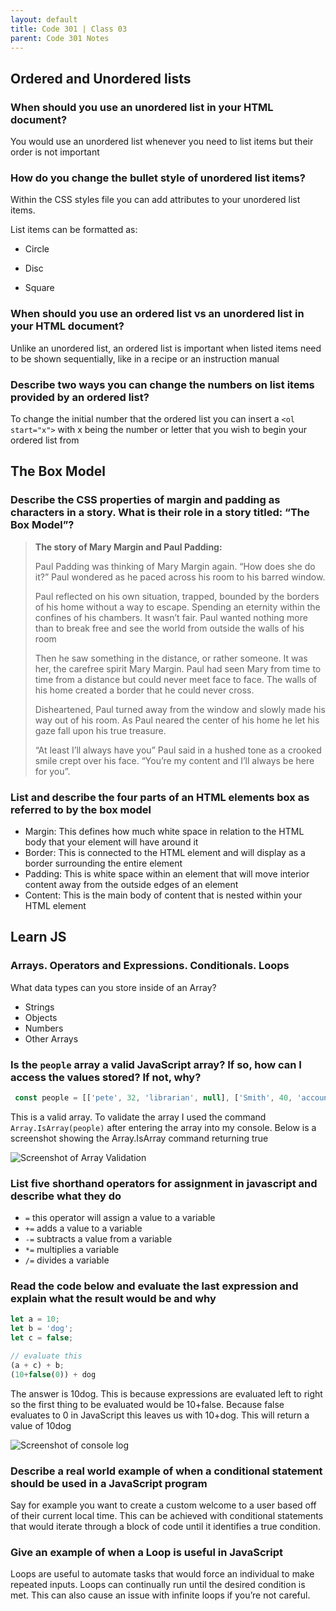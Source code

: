```yaml
---
layout: default
title: Code 301 | Class 03
parent: Code 301 Notes
---
```


## Ordered and Unordered lists

### When should you use an unordered list in your HTML document?

You would use an unordered list whenever you need to list items but their order is not important

### How do you change the bullet style of unordered list items?

Within the CSS styles file you can add attributes to your unordered list items.

List items can be formatted as:

* Circle

* Disc

* Square

### When should you use an ordered list vs an unordered list in your HTML document?

Unlike an unordered list, an ordered list is important when listed items need to be shown sequentially, like in a recipe or an instruction manual

### Describe two ways you can change the numbers on list items provided by an ordered list?

To change the initial number that the ordered list you can insert a `<ol start="x">` with x being the number or letter that you wish to begin your ordered list from

## The Box Model

### Describe the CSS properties of margin and padding as characters in a story. What is their role in a story titled: “The Box Model”?

> **The story of Mary Margin and Paul Padding:**  
>
> Paul Padding was thinking of Mary Margin again. “How does she do it?” Paul wondered as he paced across his room to his barred window.
>
> Paul reflected on his own situation, trapped, bounded by the borders of his home without a way to escape. Spending an eternity within the confines of his chambers. It wasn’t fair. Paul wanted nothing more than to break free and see the world from outside the walls of his room
>
> Then he saw something in the distance, or rather someone. It was her, the carefree spirit Mary Margin. Paul had seen Mary from time to time from a distance but could never meet face to face. The walls of his home created a border that he could never cross.
>
> Disheartened, Paul turned away from the window and slowly made his way out of his room. As Paul neared the center of his home he let his gaze fall upon his true treasure.
>
> “At least I’ll always have you” Paul said in a hushed tone  as a crooked smile crept over his face. “You’re my content and I’ll always be here for you”.

### List and describe the four parts of an HTML elements box as referred to by the box model

* Margin: This defines how much white space in relation to the HTML body that your element will have around it
* Border: This is connected to the HTML element and will display as a border surrounding the entire element
* Padding: This is white space within an element that will move interior content away from the outside edges of an element
* Content: This is the main body of content that is nested within your HTML element

## Learn JS

### Arrays. Operators and Expressions. Conditionals. Loops

What data types can you store inside of an Array?

* Strings
* Objects
* Numbers
* Other Arrays

### Is the `people` array a valid JavaScript array? If so, how can I access the values stored? If not, why?

```JavaScript
 const people = [['pete', 32, 'librarian', null], ['Smith', 40, 'accountant', 'fishing:hiking:rock_climbing'], ['bill', null, 'artist', null]];
 ```

This is a valid array. To validate the array I used the command `Array.IsArray(people)`
after entering the array into my console. Below is a screenshot showing the Array.IsArray command returning true

![Screenshot of Array Validation](https://i.imgur.com/TeO5Hdg.jpg)

### List five shorthand operators for assignment in javascript and describe what they do

* `=` this operator will assign a value to a variable
* `+=` adds a value to a variable
* `-=` subtracts a value from a variable
* `*=` multiplies a variable
* `/=` divides a variable

### Read the code below and evaluate the last expression and explain what the result would be and why

 ```JavaScript
 let a = 10;
 let b = 'dog';
 let c = false;

 // evaluate this
 (a + c) + b;
(10+false(0)) + dog
  ```

The answer is 10dog. This is because expressions are evaluated left to right so the first thing to be evaluated would be 10+false. Because false evaluates to 0 in JavaScript this leaves us with 10+dog. This will return a value of 10dog

![Screenshot of console log](https://i.imgur.com/psbr1CJ.jpg)

### Describe a real world example of when a conditional statement should be used in a JavaScript program

Say for example you want to create a custom welcome to a user based off of their current local time. This can be achieved with conditional statements that would iterate through a block of code until it identifies a true condition.

### Give an example of when a Loop is useful in JavaScript

Loops are useful to automate tasks that would force an individual to make repeated inputs. Loops can continually run until the desired condition is met. This can also cause an issue with infinite loops if you’re not careful.
